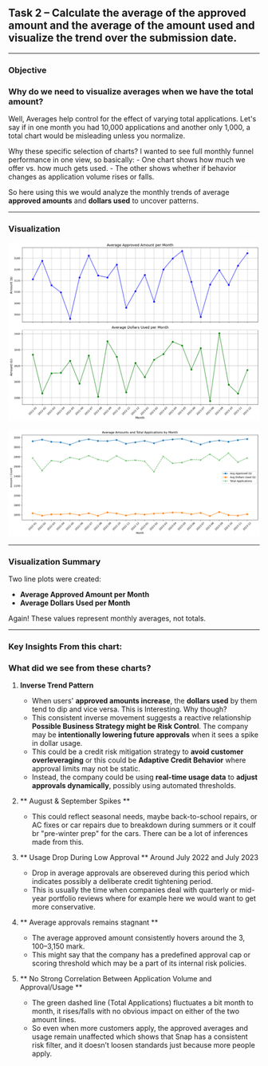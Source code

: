## Task 2 – Calculate the average of the approved amount and the average of the amount used and visualize the trend over the submission date.

---

### Objective  
### Why do we need to visualize averages when we have the total amount?
Well, Averages help control for the effect of varying total applications. Let's say if in one month you had 10,000 applications and another only 1,000, a total chart would be misleading unless you normalize.

Why these specific selection of charts?
I wanted to see full monthly funnel performance in one view, so basically:
	- One chart shows how much we offer vs. how much gets used.
	- The other shows whether if behavior changes as application volume rises or falls.
 
So here using this we would analyze the monthly trends of average **approved amounts** and **dollars used** to uncover patterns.

---

### Visualization

![Avg Approved vs Avg Used Line Plot](averages_comparison.png)

![Averages v/s Total Applications Plot](avgs_vs_total_applications.png)

---


### Visualization Summary

Two line plots were created:
- **Average Approved Amount per Month**
- **Average Dollars Used per Month**

Again! These values represent monthly averages, not totals.

---


### Key Insights From this chart:

### What did we see from these charts?
1. **Inverse Trend Pattern**  
   - When users' **approved amounts increase**, the **dollars used** by them tend to dip and vice versa. This is Interesting. Why though?
   - This consistent inverse movement suggests a reactive relationship **Possible Business Strategy might be Risk Control**. The company may be **intentionally lowering future approvals** when it sees a spike in dollar usage.
   - This could be a credit risk mitigation strategy to **avoid customer overleveraging** or this could be **Adaptive Credit Behavior**  where approval limits may not be static.
   - Instead, the company could be using **real-time usage data** to **adjust approvals dynamically**, possibly using automated thresholds.

2. ** August & September Spikes **
   - This could reflect seasonal needs, maybe back-to-school repairs, or AC fixes or car repairs due to breakdown during summers or it coulf br "pre-winter prep" for the cars. There can be a lot of inferences made from this. 

3. ** Usage Drop During Low Approval ** Around July 2022 and July 2023
   - Drop in average approvals are obsereved during this period which indicates possibly a deliberate credit tightening period.
   - This is usually the time when companies deal with quarterly or mid-year portfolio reviews where for example here we would want to get more conservative.

4. ** Average approvals remains stagnant **
   - The average approved amount consistently hovers around the $3,100–$3,150 mark.
   - This might say that the company has a predefined approval cap or scoring threshold which may be a part of its internal risk policies.
  
5. ** No Strong Correlation Between Application Volume and Approval/Usage **
   - The green dashed line (Total Applications) fluctuates a bit month to month, it rises/falls with no obvious impact on either of the two amount lines.
   - So even when more customers apply, the approved averages and usage remain unaffected which shows that Snap has a consistent risk filter, and it doesn’t loosen standards just because more people apply.


